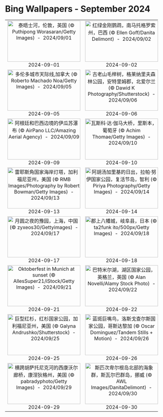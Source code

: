 # Bing Wallpapers - September 2024

| | | | |
|:-------------------------:|:-------------------------:|:-------------------------:|:-------------------------:|
| <a href="https://cn.bing.com/th?id=OHR.ThamesLondon_ZH-CN3629717426_UHD.jpg" target="_blank"><img src="https://cn.bing.com/th?id=OHR.ThamesLondon_ZH-CN3629717426_UHD.jpg&w=480" width="240" height="135" alt="泰晤士河，伦敦，英国 (© Puthipong Worasaran/Getty Images)  -  2024/09/01" title="泰晤士河，伦敦，英国 (© Puthipong Worasaran/Getty Images)  -  2024/09/01"></a><br>2024-09-01<br> | <a href="https://cn.bing.com/th?id=OHR.BuracodasAraras_ZH-CN3881985508_UHD.jpg" target="_blank"><img src="https://cn.bing.com/th?id=OHR.BuracodasAraras_ZH-CN3881985508_UHD.jpg&w=480" width="240" height="135" alt="红绿金刚鹦鹉，南马托格罗索州，巴西 (© Ellen Goff/Danita Delimont)  -  2024/09/02" title="红绿金刚鹦鹉，南马托格罗索州，巴西 (© Ellen Goff/Danita Delimont)  -  2024/09/02"></a><br>2024-09-02<br> | <a href="https://cn.bing.com/th?id=OHR.AlpineLakes_ZH-CN4537389724_UHD.jpg" target="_blank"><img src="https://cn.bing.com/th?id=OHR.AlpineLakes_ZH-CN4537389724_UHD.jpg&w=480" width="240" height="135" alt="迷人的水晶湖，高山湖泊，华盛顿州，美国 (© Mitch Pittman/Tandem Stills + Motion)  -  2024/09/03" title="迷人的水晶湖，高山湖泊，华盛顿州，美国 (© Mitch Pittman/Tandem Stills + Motion)  -  2024/09/03"></a><br>2024-09-03<br> | <a href="https://cn.bing.com/th?id=OHR.DuskyOwls_ZH-CN4729762831_UHD.jpg" target="_blank"><img src="https://cn.bing.com/th?id=OHR.DuskyOwls_ZH-CN4729762831_UHD.jpg&w=480" width="240" height="135" alt="乌雕鸮，巴基斯坦 (© zahoor salmi/Getty Images)  -  2024/09/04" title="乌雕鸮，巴基斯坦 (© zahoor salmi/Getty Images)  -  2024/09/04"></a><br>2024-09-04<br> |
| <a href="https://cn.bing.com/th?id=OHR.TIFF2024_ZH-CN4896695918_UHD.jpg" target="_blank"><img src="https://cn.bing.com/th?id=OHR.TIFF2024_ZH-CN4896695918_UHD.jpg&w=480" width="240" height="135" alt="多伦多城市天际线,加拿大 (© Roberto Machado Noa/Getty Images)  -  2024/09/05" title="多伦多城市天际线,加拿大 (© Roberto Machado Noa/Getty Images)  -  2024/09/05"></a><br>2024-09-05<br> | <a href="https://cn.bing.com/th?id=OHR.GlenariffPark_ZH-CN4667558707_UHD.jpg" target="_blank"><img src="https://cn.bing.com/th?id=OHR.GlenariffPark_ZH-CN4667558707_UHD.jpg&w=480" width="240" height="135" alt="古老山毛榉树，格莱纳里夫森林公园，安特里姆郡，北爱尔兰 (© Dawid K Photography/Shutterstock)  -  2024/09/06" title="古老山毛榉树，格莱纳里夫森林公园，安特里姆郡，北爱尔兰 (© Dawid K Photography/Shutterstock)  -  2024/09/06"></a><br>2024-09-06<br> | <a href="https://cn.bing.com/th?id=OHR.SantaCruzHummer_ZH-CN5448262039_UHD.jpg" target="_blank"><img src="https://cn.bing.com/th?id=OHR.SantaCruzHummer_ZH-CN5448262039_UHD.jpg&w=480" width="240" height="135" alt="朱红蜂鸟，圣克鲁斯，加利福尼亚州，美国 (© yhelfman/Getty Images)  -  2024/09/07" title="朱红蜂鸟，圣克鲁斯，加利福尼亚州，美国 (© yhelfman/Getty Images)  -  2024/09/07"></a><br>2024-09-07<br> | <a href="https://cn.bing.com/th?id=OHR.Canigou_ZH-CN6145410455_UHD.jpg" target="_blank"><img src="https://cn.bing.com/th?id=OHR.Canigou_ZH-CN6145410455_UHD.jpg&w=480" width="240" height="135" alt="加泰罗尼亚北部的圣马丁杜卡尼古修道院 ，法国 (© Cyril Gosselin/Getty Images)  -  2024/09/08" title="加泰罗尼亚北部的圣马丁杜卡尼古修道院 ，法国 (© Cyril Gosselin/Getty Images)  -  2024/09/08"></a><br>2024-09-08<br> |
| <a href="https://cn.bing.com/th?id=OHR.IguazuRainbow_ZH-CN6524347982_UHD.jpg" target="_blank"><img src="https://cn.bing.com/th?id=OHR.IguazuRainbow_ZH-CN6524347982_UHD.jpg&w=480" width="240" height="135" alt="阿根廷和巴西边境的伊瓜苏瀑布 (© AirPano LLC/Amazing Aerial Agency)  -  2024/09/09" title="阿根廷和巴西边境的伊瓜苏瀑布 (© AirPano LLC/Amazing Aerial Agency)  -  2024/09/09"></a><br>2024-09-09<br> | <a href="https://cn.bing.com/th?id=OHR.BridgeLisbon_ZH-CN6877671644_UHD.jpg" target="_blank"><img src="https://cn.bing.com/th?id=OHR.BridgeLisbon_ZH-CN6877671644_UHD.jpg&w=480" width="240" height="135" alt="瓦斯科·达·伽马大桥，里斯本，葡萄牙 (© Achim Thomae/Getty Images)  -  2024/09/10" title="瓦斯科·达·伽马大桥，里斯本，葡萄牙 (© Achim Thomae/Getty Images)  -  2024/09/10"></a><br>2024-09-10<br> | <a href="https://cn.bing.com/th?id=OHR.EltzCastle_ZH-CN7586749377_UHD.jpg" target="_blank"><img src="https://cn.bing.com/th?id=OHR.EltzCastle_ZH-CN7586749377_UHD.jpg&w=480" width="240" height="135" alt="埃尔茨城堡，德国 (© Allard Schager/Alamy)  -  2024/09/11" title="埃尔茨城堡，德国 (© Allard Schager/Alamy)  -  2024/09/11"></a><br>2024-09-11<br> | <a href="https://cn.bing.com/th?id=OHR.DolphinReunion_ZH-CN7681290861_UHD.jpg" target="_blank"><img src="https://cn.bing.com/th?id=OHR.DolphinReunion_ZH-CN7681290861_UHD.jpg&w=480" width="240" height="135" alt="留尼汪岛附近的海豚群，印度洋，法国海外省 (© Joost van Uffelen/Shutterstock)  -  2024/09/12" title="留尼汪岛附近的海豚群，印度洋，法国海外省 (© Joost van Uffelen/Shutterstock)  -  2024/09/12"></a><br>2024-09-12<br> |
| <a href="https://cn.bing.com/th?id=OHR.PointReyes_ZH-CN7781514086_UHD.jpg" target="_blank"><img src="https://cn.bing.com/th?id=OHR.PointReyes_ZH-CN7781514086_UHD.jpg&w=480" width="240" height="135" alt="雷耶斯角国家海岸灯塔，加利福尼亚州，美国 (© RMB Images/Photography by Robert Bowman/Getty Images)  -  2024/09/13" title="雷耶斯角国家海岸灯塔，加利福尼亚州，美国 (© RMB Images/Photography by Robert Bowman/Getty Images)  -  2024/09/13"></a><br>2024-09-13<br> | <a href="https://cn.bing.com/th?id=OHR.RapaNuiSunrise_ZH-CN1220508877_UHD.jpg" target="_blank"><img src="https://cn.bing.com/th?id=OHR.RapaNuiSunrise_ZH-CN1220508877_UHD.jpg&w=480" width="240" height="135" alt="阿胡汤加里基的日出，拉帕·努伊国家公园，复活节岛，智利 (© Piriya Photography/Getty Images)  -  2024/09/14" title="阿胡汤加里基的日出，拉帕·努伊国家公园，复活节岛，智利 (© Piriya Photography/Getty Images)  -  2024/09/14"></a><br>2024-09-14<br> | <a href="https://cn.bing.com/th?id=OHR.CalabriaPeperoncino_ZH-CN8603617212_UHD.jpg" target="_blank"><img src="https://cn.bing.com/th?id=OHR.CalabriaPeperoncino_ZH-CN8603617212_UHD.jpg&w=480" width="240" height="135" alt="阿科马尼奥海滩，卡拉布里亚，意大利 (© Alessio de Cicco/Getty Images)  -  2024/09/15" title="阿科马尼奥海滩，卡拉布里亚，意大利 (© Alessio de Cicco/Getty Images)  -  2024/09/15"></a><br>2024-09-15<br> | <a href="https://cn.bing.com/th?id=OHR.SunriseWallabies_ZH-CN8725891401_UHD.jpg" target="_blank"><img src="https://cn.bing.com/th?id=OHR.SunriseWallabies_ZH-CN8725891401_UHD.jpg&w=480" width="240" height="135" alt="日出时的小袋鼠，阿德莱德河，北领地，澳大利亚 (© Jeremy Woodhouse/Getty Images)  -  2024/09/16" title="日出时的小袋鼠，阿德莱德河，北领地，澳大利亚 (© Jeremy Woodhouse/Getty Images)  -  2024/09/16"></a><br>2024-09-16<br> |
| <a href="https://cn.bing.com/th?id=OHR.MidAutumnFestival2024_ZH-CN9096556094_UHD.jpg" target="_blank"><img src="https://cn.bing.com/th?id=OHR.MidAutumnFestival2024_ZH-CN9096556094_UHD.jpg&w=480" width="240" height="135" alt="月圆之夜的豫园，上海，中国 (© zyxeos30/Gettyimages)  -  2024/09/17" title="月圆之夜的豫园，上海，中国 (© zyxeos30/Gettyimages)  -  2024/09/17"></a><br>2024-09-17<br> | <a href="https://cn.bing.com/th?id=OHR.GujoHachiman_ZH-CN9192289658_UHD.jpg" target="_blank"><img src="https://cn.bing.com/th?id=OHR.GujoHachiman_ZH-CN9192289658_UHD.jpg&w=480" width="240" height="135" alt="郡上八幡城，岐阜县，日本 (© ta2funk ito/500px/Getty Images)  -  2024/09/18" title="郡上八幡城，岐阜县，日本 (© ta2funk ito/500px/Getty Images)  -  2024/09/18"></a><br>2024-09-18<br> | <a href="https://cn.bing.com/th?id=OHR.ElbowRiver_ZH-CN9580175593_UHD.jpg" target="_blank"><img src="https://cn.bing.com/th?id=OHR.ElbowRiver_ZH-CN9580175593_UHD.jpg&w=480" width="240" height="135" alt="埃尔博河上空的银河，阿尔伯塔省，加拿大 (© Alan Dyer/Getty Images)  -  2024/09/19" title="埃尔博河上空的银河，阿尔伯塔省，加拿大 (© Alan Dyer/Getty Images)  -  2024/09/19"></a><br>2024-09-19<br> | <a href="https://cn.bing.com/th?id=OHR.OcracokeLight_ZH-CN9810840077_UHD.jpg" target="_blank"><img src="https://cn.bing.com/th?id=OHR.OcracokeLight_ZH-CN9810840077_UHD.jpg&w=480" width="240" height="135" alt="奥克拉科克岛上的奥克拉科克灯塔，北卡罗来纳州，美国 (© Chansak Joe/Getty Images)  -  2024/09/20" title="奥克拉科克岛上的奥克拉科克灯塔，北卡罗来纳州，美国 (© Chansak Joe/Getty Images)  -  2024/09/20"></a><br>2024-09-20<br> |
| <a href="https://cn.bing.com/th?id=OHR.MunichBeerfest_ZH-CN0304560562_UHD.jpg" target="_blank"><img src="https://cn.bing.com/th?id=OHR.MunichBeerfest_ZH-CN0304560562_UHD.jpg&w=480" width="240" height="135" alt="Oktoberfest in Munich at sunset (© AllesSuper21/iStock/Getty Images)  -  2024/09/21" title="Oktoberfest in Munich at sunset (© AllesSuper21/iStock/Getty Images)  -  2024/09/21"></a><br>2024-09-21<br> | <a href="https://cn.bing.com/th?id=OHR.AutumnCumbria_ZH-CN0565958390_UHD.jpg" target="_blank"><img src="https://cn.bing.com/th?id=OHR.AutumnCumbria_ZH-CN0565958390_UHD.jpg&w=480" width="240" height="135" alt="巴特米尔湖，湖区国家公园，英格兰，英国 (© Alan Novelli/Alamy Stock Photo)  -  2024/09/22" title="巴特米尔湖，湖区国家公园，英格兰，英国 (© Alan Novelli/Alamy Stock Photo)  -  2024/09/22"></a><br>2024-09-22<br> | <a href="https://cn.bing.com/th?id=OHR.IcebergOtter_ZH-CN0972467238_UHD.jpg" target="_blank"><img src="https://cn.bing.com/th?id=OHR.IcebergOtter_ZH-CN0972467238_UHD.jpg&w=480" width="240" height="135" alt="海獭，威廉王子湾,阿拉斯加州,美国 (© Gerald Corsi/Getty Images)  -  2024/09/23" title="海獭，威廉王子湾,阿拉斯加州,美国 (© Gerald Corsi/Getty Images)  -  2024/09/23"></a><br>2024-09-23<br> | <a href="https://cn.bing.com/th?id=OHR.SkaftafellWaterfall_ZH-CN1766863001_UHD.jpg" target="_blank"><img src="https://cn.bing.com/th?id=OHR.SkaftafellWaterfall_ZH-CN1766863001_UHD.jpg&w=480" width="240" height="135" alt="斯卡夫塔山的瀑布，瓦特纳冰川国家公园，冰岛 (© Nopasorn Kowathanakul/Getty Images)  -  2024/09/24" title="斯卡夫塔山的瀑布，瓦特纳冰川国家公园，冰岛 (© Nopasorn Kowathanakul/Getty Images)  -  2024/09/24"></a><br>2024-09-24<br> |
| <a href="https://cn.bing.com/th?id=OHR.GiantSequoias_ZH-CN2666897238_UHD.jpg" target="_blank"><img src="https://cn.bing.com/th?id=OHR.GiantSequoias_ZH-CN2666897238_UHD.jpg&w=480" width="240" height="135" alt="巨型红杉，红杉国家公园，加利福尼亚州，美国 (© Galyna Andrushko/Shutterstock)  -  2024/09/25" title="巨型红杉，红杉国家公园，加利福尼亚州，美国 (© Galyna Andrushko/Shutterstock)  -  2024/09/25"></a><br>2024-09-25<br> | <a href="https://cn.bing.com/th?id=OHR.LittleToucanet_ZH-CN2910262009_UHD.jpg" target="_blank"><img src="https://cn.bing.com/th?id=OHR.LittleToucanet_ZH-CN2910262009_UHD.jpg&w=480" width="240" height="135" alt="蓝斑巨嘴鸟，洛斯戈查尔斯国家公园，哥斯达黎加 (© Oscar Dominguez/Tandem Stills + Motion)  -  2024/09/26" title="蓝斑巨嘴鸟，洛斯戈查尔斯国家公园，哥斯达黎加 (© Oscar Dominguez/Tandem Stills + Motion)  -  2024/09/26"></a><br>2024-09-26<br> | <a href="https://cn.bing.com/th?id=OHR.VeniceAerial_ZH-CN4070720525_UHD.jpg" target="_blank"><img src="https://cn.bing.com/th?id=OHR.VeniceAerial_ZH-CN4070720525_UHD.jpg&w=480" width="240" height="135" alt="大运河和安康圣母教堂的鸟瞰图，威尼斯，意大利 (© Bachir Moukarzel/Amazing Aerial Agency)  -  2024/09/27" title="大运河和安康圣母教堂的鸟瞰图，威尼斯，意大利 (© Bachir Moukarzel/Amazing Aerial Agency)  -  2024/09/27"></a><br>2024-09-27<br> | <a href="https://cn.bing.com/th?id=OHR.FloridaSeashore_ZH-CN4671838639_UHD.jpg" target="_blank"><img src="https://cn.bing.com/th?id=OHR.FloridaSeashore_ZH-CN4671838639_UHD.jpg&w=480" width="240" height="135" alt="日出时的海滩，海湾岛国家海岸，佛罗里达，美国 (© Tim Fitzharris/Minden Pictures)  -  2024/09/28" title="日出时的海滩，海湾岛国家海岸，佛罗里达，美国 (© Tim Fitzharris/Minden Pictures)  -  2024/09/28"></a><br>2024-09-28<br> |
| <a href="https://cn.bing.com/th?id=OHR.ConnecticutBridge_ZH-CN4957862425_UHD.jpg" target="_blank"><img src="https://cn.bing.com/th?id=OHR.ConnecticutBridge_ZH-CN4957862425_UHD.jpg&w=480" width="240" height="135" alt="横跨胡萨托尼克河的西康沃尔廊桥，康涅狄格州，美国 (© pabradyphoto/Getty Images)  -  2024/09/29" title="横跨胡萨托尼克河的西康沃尔廊桥，康涅狄格州，美国 (© pabradyphoto/Getty Images)  -  2024/09/29"></a><br>2024-09-29<br> | <a href="https://cn.bing.com/th?id=OHR.WalrusNorway_ZH-CN5657804031_UHD.jpg" target="_blank"><img src="https://cn.bing.com/th?id=OHR.WalrusNorway_ZH-CN5657804031_UHD.jpg&w=480" width="240" height="135" alt="斯匹次卑尔根岛北部的海象群，斯瓦尔巴群岛，挪威 (© AWL Images/DanitaDelimont)  -  2024/09/30" title="斯匹次卑尔根岛北部的海象群，斯瓦尔巴群岛，挪威 (© AWL Images/DanitaDelimont)  -  2024/09/30"></a><br>2024-09-30<br> |  |  |

